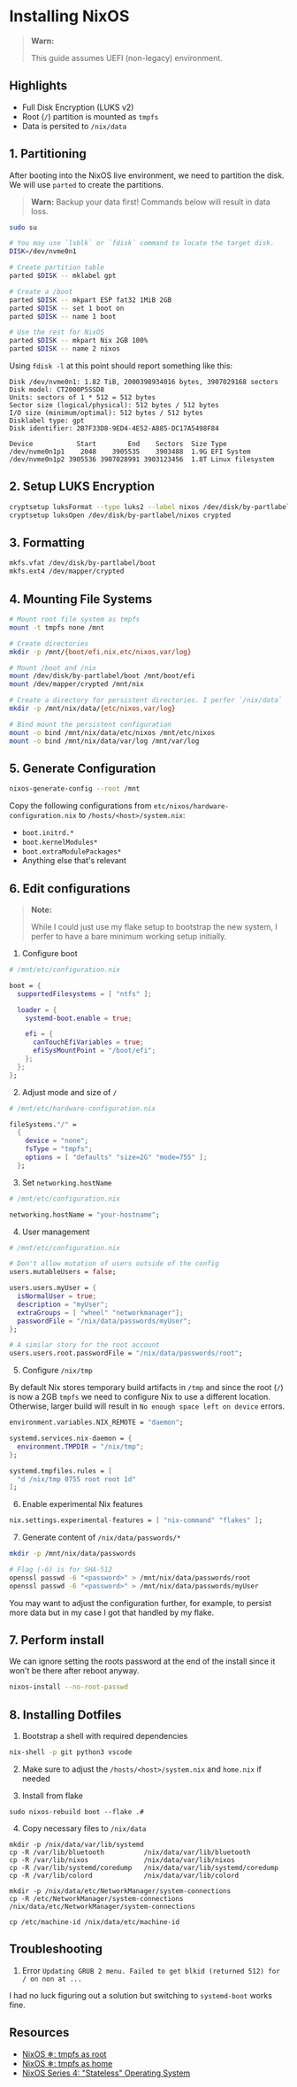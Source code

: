 # Installing NixOS

> **Warn:**
>
> This guide assumes UEFI (non-legacy) environment.

## Highlights

- Full Disk Encryption (LUKS v2)
- Root (`/`) partition is mounted as `tmpfs`
- Data is persited to `/nix/data`

## 1. Partitioning

After booting into the NixOS live environment, we need to partition the disk. We will use `parted` to create the partitions.

> **Warn:**
> Backup your data first! Commands below will result in data loss.

```sh
sudo su

# You may use `lsblk` or `fdisk` command to locate the target disk.
DISK=/dev/nvme0n1

# Create partition table
parted $DISK -- mklabel gpt

# Create a /boot
parted $DISK -- mkpart ESP fat32 1MiB 2GB
parted $DISK -- set 1 boot on
parted $DISK -- name 1 boot

# Use the rest for NixOS
parted $DISK -- mkpart Nix 2GB 100%
parted $DISK -- name 2 nixos
```

Using `fdisk -l` at this point should report something like this:

```
Disk /dev/nvme0n1: 1.82 TiB, 2000398934016 bytes, 3907029168 sectors
Disk model: CT2000P5SSD8
Units: sectors of 1 * 512 = 512 bytes
Sector size (logical/physical): 512 bytes / 512 bytes
I/O size (minimum/optimal): 512 bytes / 512 bytes
Disklabel type: gpt
Disk identifier: 2B7F33D8-9ED4-4E52-A885-DC17A5498F84

Device           Start        End    Sectors  Size Type
/dev/nvme0n1p1    2048    3905535    3903488  1.9G EFI System
/dev/nvme0n1p2 3905536 3907028991 3903123456  1.8T Linux filesystem
```

## 2. Setup LUKS Encryption

```sh
cryptsetup luksFormat --type luks2 --label nixos /dev/disk/by-partlabel/nixos
cryptsetup luksOpen /dev/disk/by-partlabel/nixos crypted
```

## 3. Formatting

```sh
mkfs.vfat /dev/disk/by-partlabel/boot
mkfs.ext4 /dev/mapper/crypted
```

## 4. Mounting File Systems

```sh
# Mount root file system as tmpfs
mount -t tmpfs none /mnt

# Create directories
mkdir -p /mnt/{boot/efi,nix,etc/nixos,var/log}

# Mount /boot and /nix
mount /dev/disk/by-partlabel/boot /mnt/boot/efi
mount /dev/mapper/crypted /mnt/nix

# Create a directory for persistent directories. I perfer `/nix/data`
mkdir -p /mnt/nix/data/{etc/nixos,var/log}

# Bind mount the persistent configuration
mount -o bind /mnt/nix/data/etc/nixos /mnt/etc/nixos
mount -o bind /mnt/nix/data/var/log /mnt/var/log
```

## 5. Generate Configuration

```sh
nixos-generate-config --root /mnt
```

Copy the following configurations from `etc/nixos/hardware-configuration.nix` to `/hosts/<host>/system.nix`:

- `boot.initrd.*`
- `boot.kernelModules*`
- `boot.extraModulePackages*`
- Anything else that's relevant

## 6. Edit configurations

> **Note:**
>
> While I could just use my flake setup to bootstrap the new system, I perfer to have a bare minimum working setup initially.

1. Configure boot

```nix
# /mnt/etc/configuration.nix

boot = {
  supportedFilesystems = [ "ntfs" ];

  loader = {
    systemd-boot.enable = true;

    efi = {
      canTouchEfiVariables = true;
      efiSysMountPoint = "/boot/efi";
    };
  };
};
```

2. Adjust mode and size of `/`

```nix
# /mnt/etc/hardware-configuration.nix

fileSystems."/" =
  {
    device = "none";
    fsType = "tmpfs";
    options = [ "defaults" "size=2G" "mode=755" ];
  };
```

3. Set `networking.hostName`

```nix
# /mnt/etc/configuration.nix

networking.hostName = "your-hostname";
```

4. User management

```nix
# /mnt/etc/configuration.nix

# Don't allow mutation of users outside of the config
users.mutableUsers = false;

users.users.myUser = {
  isNormalUser = true;
  description = "myUser";
  extraGroups = [ "wheel" "networkmanager"];
  passwordFile = "/nix/data/passwords/myUser";
};

# A similar story for the root account
users.users.root.passwordFile = "/nix/data/passwords/root";
```

5. Configure `/nix/tmp`

By default Nix stores temporary build artifacts in `/tmp` and since the root (`/`) is now a 2GB `tmpfs` we need to configure Nix to use a different location. Otherwise, larger build will result in `No enough space left on device` errors.

```nix
environment.variables.NIX_REMOTE = "daemon";

systemd.services.nix-daemon = {
  environment.TMPDIR = "/nix/tmp";
};

systemd.tmpfiles.rules = [
  "d /nix/tmp 0755 root root 1d"
];
```

6. Enable experimental Nix features

```nix
nix.settings.experimental-features = [ "nix-command" "flakes" ];
```

7. Generate content of `/nix/data/passwords/*`

```sh
mkdir -p /mnt/nix/data/passwords

# Flag (-6) is for SHA-512
openssl passwd -6 "<password>" > /mnt/nix/data/passwords/root
openssl passwd -6 "<password>" > /mnt/nix/data/passwords/myUser
```

You may want to adjust the configuration further, for example, to persist more data but in my case I got that handled by my flake.

## 7. Perform install

We can ignore setting the roots password at the end of the install since it won't be
there after reboot anyway.

```sh
nixos-install --no-root-passwd
```

## 8. Installing Dotfiles

1. Bootstrap a shell with required dependencies

```sh
nix-shell -p git python3 vscode
```

2. Make sure to adjust the `/hosts/<host>/system.nix` and `home.nix` if needed

3. Install from flake

```
sudo nixos-rebuild boot --flake .#
```

4. Copy necessary files to `/nix/data`

```
mkdir -p /nix/data/var/lib/systemd
cp -R /var/lib/bluetooth          /nix/data/var/lib/bluetooth
cp -R /var/lib/nixos              /nix/data/var/lib/nixos
cp -R /var/lib/systemd/coredump   /nix/data/var/lib/systemd/coredump
cp -R /var/lib/colord             /nix/data/var/lib/colord

mkdir -p /nix/data/etc/NetworkManager/system-connections
cp -R /etc/NetworkManager/system-connections /nix/data/etc/NetworkManager/system-connections

cp /etc/machine-id /nix/data/etc/machine-id
```

## Troubleshooting

1. Error `Updating GRUB 2 menu. Failed to get blkid (returned 512) for / on non at ...`

I had no luck figuring out a solution but switching to `systemd-boot` works fine.

## Resources

- [NixOS ❄: tmpfs as root](https://elis.nu/blog/2020/05/nixos-tmpfs-as-root/)
- [NixOS ❄: tmpfs as home](https://elis.nu/blog/2020/06/nixos-tmpfs-as-home/)
- [NixOS Series 4: "Stateless" Operating System](https://lantian.pub/en/article/modify-computer/nixos-impermanence.lantian/)
